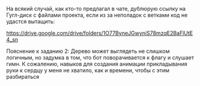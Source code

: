 На всякий случай, как кто-то предлагал в чате, дублюрую ссылку на Гугл-диск с файлами проекта, если из за неполадок с ветками код не удастся вытащить:

https://drive.google.com/drive/folders/1O77ByneJGwyniS78mzqE2BaFlUtE4_sn

Пояснение к заданию 2: Дерево может выглядеть не слишком логичным, но задумка в том, что бот поворачивается к флагу и слушает гимн. 
К сожалению, навыков для создания анимации прикладывания руки к сердцу у меня не хватило, как и времени, чтобы с этим разбираться
